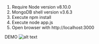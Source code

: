 1. Require Node version v8.10.0
2. MongoDB shell version v3.6.3
3. Execute npm install
4. Execute node app.js
5. Open browser with http://localhost:3000

DEMO ![alt text](http://url/to/img.png)
